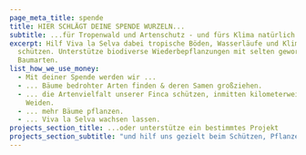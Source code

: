 ```yaml
---
page_meta_title: spende
title: HIER SCHLÄGT DEINE SPENDE WURZELN...
subtitle: ...für Tropenwald und Artenschutz - und fürs Klima natürlich.
excerpt: Hilf Viva la Selva dabei tropische Böden, Wasserläufe und Klima zu
  schützen. Unterstütze biodiverse Wiederbepflanzungen mit selten gewordenen
  Baumarten.
list_how_we_use_money:
  - Mit deiner Spende werden wir ...
  - ... Bäume bedrohter Arten finden & deren Samen großziehen.
  - ... die Artenvielfalt unserer Finca schützen, inmitten kilometerweiter
    Weiden.
  - ... mehr Bäume pflanzen.
  - ... Viva la Selva wachsen lassen.
projects_section_title: ...oder unterstütze ein bestimmtes Projekt
projects_section_subtitle: "und hilf uns gezielt beim Schützen, Pflanzen oder Großziehen:"
---
```

